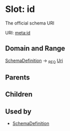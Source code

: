 
# Slot: id


The official schema URI

URI: [meta:id](https://w3id.org/biolink/biolinkml/meta/id)

## Domain and Range

[SchemaDefinition](SchemaDefinition.md) ->  <sub>REQ</sub> [Uri](Uri.md)

## Parents


## Children


## Used by

 * [SchemaDefinition](SchemaDefinition.md)
